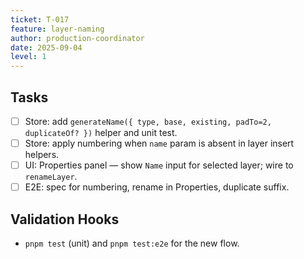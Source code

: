 ```yaml
---
ticket: T-017
feature: layer-naming
author: production-coordinator
date: 2025-09-04
level: 1
---
```


## Tasks

- [ ] Store: add `generateName({ type, base, existing, padTo=2, duplicateOf? })` helper and unit test.
- [ ] Store: apply numbering when `name` param is absent in layer insert helpers.
- [ ] UI: Properties panel — show `Name` input for selected layer; wire to `renameLayer`.
- [ ] E2E: spec for numbering, rename in Properties, duplicate suffix.

## Validation Hooks

- `pnpm test` (unit) and `pnpm test:e2e` for the new flow.
